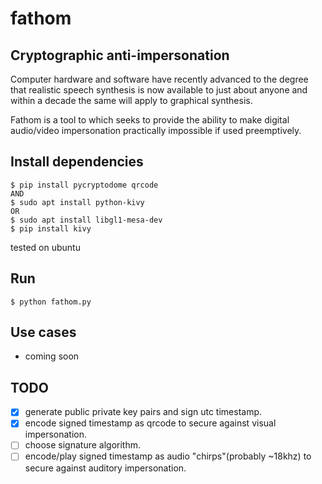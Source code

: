 # fathom
## Cryptographic anti-impersonation

Computer hardware and software have recently advanced to the degree that realistic speech synthesis is now available to just about anyone and within a decade the same will apply to graphical synthesis.

Fathom is a tool to which seeks to provide the ability to make digital audio/video impersonation practically impossible if used preemptively.



## Install dependencies
```
$ pip install pycryptodome qrcode
AND
$ sudo apt install python-kivy
OR
$ sudo apt install libgl1-mesa-dev 
$ pip install kivy
```
tested on ubuntu



## Run
```
$ python fathom.py
```



## Use cases
* coming soon



## TODO
- [x] generate public private key pairs and sign utc timestamp.
- [x] encode signed timestamp as qrcode to secure against visual impersonation.
- [ ] choose signature algorithm.
- [ ] encode/play signed timestamp as audio "chirps"(probably ~18khz) to secure against auditory impersonation.
